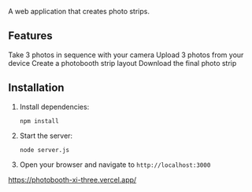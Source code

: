 A web application that creates photo strips.

## Features

Take 3 photos in sequence with your camera
Upload 3 photos from your device
Create a photobooth strip layout
Download the final photo strip

## Installation

1. Install dependencies:
   ```
   npm install
   ```
2. Start the server:
   ```
   node server.js
   ```
3. Open your browser and navigate to `http://localhost:3000`

https://photobooth-xi-three.vercel.app/
